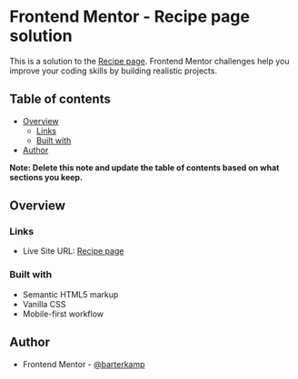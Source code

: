# Frontend Mentor - Recipe page solution

This is a solution to the [Recipe page](https://www.frontendmentor.io/challenges/recipe-page-KiTsR8QQKm). Frontend Mentor challenges help you improve your coding skills by building realistic projects.

## Table of contents

-   [Overview](#overview)
    -   [Links](#links)
    -   [Built with](#built-with)
-   [Author](#author)

**Note: Delete this note and update the table of contents based on what sections you keep.**

## Overview

### Links

-   Live Site URL: [Recipe page](https://simple-recipe-page-eta.vercel.app/)

### Built with

-   Semantic HTML5 markup
-   Vanilla CSS
-   Mobile-first workflow

## Author

-   Frontend Mentor - [@barterkamp](https://www.frontendmentor.io/profile/barterkamp)
